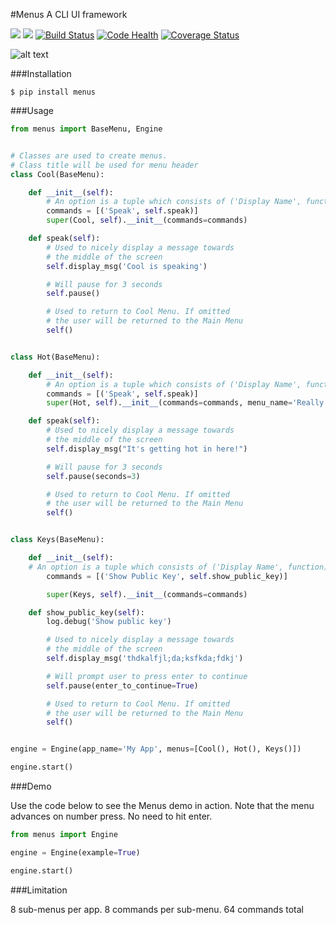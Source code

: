 #Menus
A CLI UI framework

[![](https://badge.fury.io/py/Menus.svg)](http://badge.fury.io/py/Menus)
[![](https://requires.io/github/JMSwag/Menus/requirements.svg?branch=master)](https://requires.io/github/JMSwag/Menus/requirements/?branch=master)
[![Build Status](https://travis-ci.org/JMSwag/Menus.svg?branch=master)](https://travis-ci.org/JMSwag/Menus)
[![Code Health](https://landscape.io/github/JMSwag/Menus/master/landscape.svg?style=flat)](https://landscape.io/github/JMSwag/Menus/master)
[![Coverage Status](https://coveralls.io/repos/github/JMSwag/Menus/badge.svg)](https://coveralls.io/github/JMSwag/Menus)

![alt text](https://ds-website-images-all-sites.s3.amazonaws.com/menus-screenshot.png)


###Installation

```
$ pip install menus
```


###Usage

```python
from menus import BaseMenu, Engine


# Classes are used to create menus.
# Class title will be used for menu header
class Cool(BaseMenu):

    def __init__(self):
        # An option is a tuple which consists of ('Display Name', function)
        commands = [('Speak', self.speak)]
        super(Cool, self).__init__(commands=commands)

    def speak(self):
        # Used to nicely display a message towards
        # the middle of the screen
        self.display_msg('Cool is speaking')

        # Will pause for 3 seconds
        self.pause()

        # Used to return to Cool Menu. If omitted
        # the user will be returned to the Main Menu
        self()


class Hot(BaseMenu):

    def __init__(self):
        # An option is a tuple which consists of ('Display Name', function)
        commands = [('Speak', self.speak)]
        super(Hot, self).__init__(commands=commands, menu_name='Really Hot')

    def speak(self):
        # Used to nicely display a message towards
        # the middle of the screen
        self.display_msg("It's getting hot in here!")

        # Will pause for 3 seconds
        self.pause(seconds=3)

        # Used to return to Cool Menu. If omitted
        # the user will be returned to the Main Menu
        self()


class Keys(BaseMenu):

    def __init__(self):
    # An option is a tuple which consists of ('Display Name', function)
        commands = [('Show Public Key', self.show_public_key)]

        super(Keys, self).__init__(commands=commands)

    def show_public_key(self):
        log.debug('Show public key')

        # Used to nicely display a message towards
        # the middle of the screen
        self.display_msg('thdkalfjl;da;ksfkda;fdkj')

        # Will prompt user to press enter to continue
        self.pause(enter_to_continue=True)

        # Used to return to Cool Menu. If omitted
        # the user will be returned to the Main Menu
        self()


engine = Engine(app_name='My App', menus=[Cool(), Hot(), Keys()])

engine.start()
```

###Demo

Use the code below to see the Menus demo in action. Note that the menu advances on number press. No need to hit enter.

```python
from menus import Engine

engine = Engine(example=True)

engine.start()
```

###Limitation

8 sub-menus per app. 8 commands per sub-menu. 64 commands total
